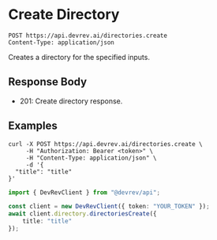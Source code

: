 # Create Directory

```http
POST https://api.devrev.ai/directories.create
Content-Type: application/json
```

Creates a directory for the specified inputs.



## Response Body

- 201: Create directory response.

## Examples

```shell
curl -X POST https://api.devrev.ai/directories.create \
     -H "Authorization: Bearer <token>" \
     -H "Content-Type: application/json" \
     -d '{
  "title": "title"
}'
```

```typescript
import { DevRevClient } from "@devrev/api";

const client = new DevRevClient({ token: "YOUR_TOKEN" });
await client.directory.directoriesCreate({
    title: "title"
});

```
